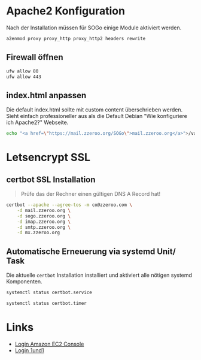 # Apache2 Konfiguration

Nach der Installation müssen für SOGo einige Module aktiviert werden.

```bash
a2enmod proxy proxy_http proxy_http2 headers rewrite
```

## Firewall öffnen

```bash
ufw allow 80
ufw allow 443
```

## index.html anpassen

Die default index.html sollte mit custom content überschrieben werden. Sieht einfach professioneller aus als die Default Debian "Wie konfiguriere ich Apache2?" Webseite.

```bash
echo "<a href=\"https://mail.zzeroo.org/SOGo\">mail.zzeroo.org</a>">/var/www/html/index.html
```


# Letsencrypt SSL 
## certbot SSL Installation

> Prüfe das der Rechner einen gültigen DNS A Record hat!

```bash
certbot --apache --agree-tos -m co@zzeroo.com \
    -d mail.zzeroo.org \
    -d sogo.zzeroo.org \
    -d imap.zzeroo.org \
    -d smtp.zzeroo.org \
    -d mx.zzeroo.org
```


## Automatische Erneuerung via systemd Unit/ Task

Die aktuelle `certbot` Installation installiert und aktiviert alle nötigen systemd Komponenten.

```bash
systemctl status certbot.service
```

```bash
systemctl status certbot.timer
```



# Links

* [Login Amazon EC2 Console][login-amazon]
* [Login 1und1][login-1und1]

[login-amazon]:https://eu-central-1.console.aws.amazon.com
[login-1und1]:https://account.1und1.de/
